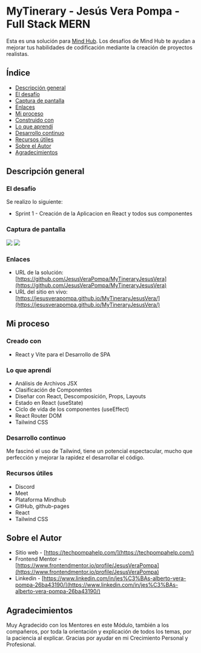 # MyTinerary - Jesús Vera Pompa - Full Stack MERN

Esta es una solución para [Mind Hub](https://mindhubweb.com/). Los desafíos de Mind Hub te ayudan a mejorar tus habilidades de codificación mediante la creación de proyectos realistas.

## Índice

-   [Descripción general](#descripción-general)
-   [El desafío](#el-desafío)
-   [Captura de pantalla](#captura-de-pantalla)
-   [Enlaces](#enlaces)
-   [Mi proceso](#mi-proceso)
-   [Construido con](#construido-con)
-   [Lo que aprendí](#lo-que-aprendí)
-   [Desarrollo continuo](#desarrollo-continuo)
-   [Recursos útiles](#recursos-útiles)
-   [Sobre el Autor](#Sobre-el-Autor)
-   [Agradecimientos](#agradecimientos)

## Descripción general

### El desafío

Se realizo lo siguiente:

-   Sprint 1 - Creación de la Aplicacion en React y todos sus componentes

### Captura de pantalla

![](../src/assets/image/screenshot/screenshot-desktop.png)
![](../src/assets/image/screenshot/screenshot-mobile.png)

### Enlaces

-   URL de la solución: [https://github.com/JesusVeraPompa/MyTineraryJesusVera](https://github.com/JesusVeraPompa/MyTineraryJesusVera)
-   URL del sitio en vivo: [https://jesusverapompa.github.io/MyTineraryJesusVera/](https://jesusverapompa.github.io/MyTineraryJesusVera/)

## Mi proceso

### Creado con

-   React y Vite para el Desarrollo de SPA

### Lo que aprendí

-   Análisis de Archivos JSX
-   Clasificación de Componentes
-   Diseñar con React, Descomposición, Props, Layouts 
-   Estado en React (useState)
-   Ciclo de vida de los componentes (useEffect)
-   React Router DOM
-   Tailwind CSS

### Desarrollo continuo

Me fascinó el uso de Tailwind, tiene un potencial espectacular, mucho que perfección y mejorar la rapidez el desarrollar el código.

### Recursos útiles

-   Discord
-   Meet
-   Plataforma Mindhub
-   GitHub, github-pages
-   React
-   Tailwind CSS

## Sobre el Autor

-   Sitio web - [https://techpompahelp.com/](https://techpompahelp.com/)
-   Frontend Mentor - [https://www.frontendmentor.io/profile/JesusVeraPompa](https://www.frontendmentor.io/profile/JesusVeraPompa)
-   Linkedin - [https://www.linkedin.com/in/jes%C3%BAs-alberto-vera-pompa-26ba43190/](https://www.linkedin.com/in/jes%C3%BAs-alberto-vera-pompa-26ba43190/)

## Agradecimientos

Muy Agradecido con los Mentores en este Módulo, también a los compañeros, por toda la orientación y explicación de todos los temas, por la paciencia al explicar. Gracias por ayudar en mi Crecimiento Personal y Profesional.
